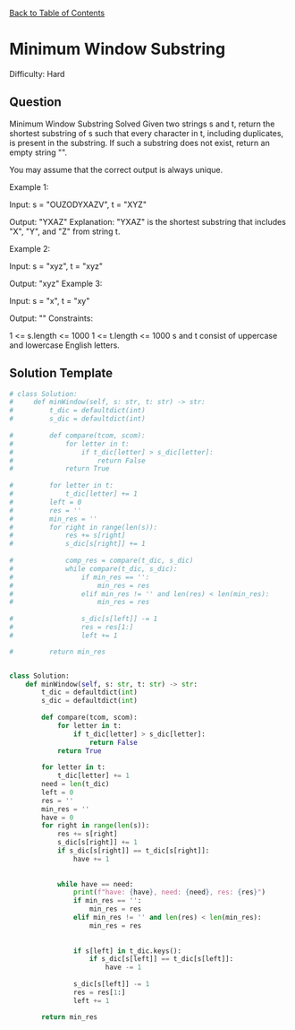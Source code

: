 [Back to Table of Contents](../README.md)

# Minimum Window Substring
Difficulty: Hard

## Question
Minimum Window Substring
Solved 
Given two strings s and t, return the shortest substring of s such that every character in t, including duplicates, is present in the substring. If such a substring does not exist, return an empty string "".

You may assume that the correct output is always unique.

Example 1:

Input: s = "OUZODYXAZV", t = "XYZ"

Output: "YXAZ"
Explanation: "YXAZ" is the shortest substring that includes "X", "Y", and "Z" from string t.

Example 2:

Input: s = "xyz", t = "xyz"

Output: "xyz"
Example 3:

Input: s = "x", t = "xy"

Output: ""
Constraints:

1 <= s.length <= 1000
1 <= t.length <= 1000
s and t consist of uppercase and lowercase English letters.

## Solution Template
```python
# class Solution:
#     def minWindow(self, s: str, t: str) -> str:
#         t_dic = defaultdict(int)
#         s_dic = defaultdict(int)
        
#         def compare(tcom, scom):
#             for letter in t:
#                 if t_dic[letter] > s_dic[letter]:
#                     return False
#             return True
        
#         for letter in t:
#             t_dic[letter] += 1
#         left = 0
#         res = ''
#         min_res = ''
#         for right in range(len(s)):
#             res += s[right]
#             s_dic[s[right]] += 1
            
#             comp_res = compare(t_dic, s_dic)
#             while compare(t_dic, s_dic):
#                 if min_res == '':
#                     min_res = res
#                 elif min_res != '' and len(res) < len(min_res):
#                     min_res = res
                
#                 s_dic[s[left]] -= 1
#                 res = res[1:]
#                 left += 1

#         return min_res


class Solution:
    def minWindow(self, s: str, t: str) -> str:
        t_dic = defaultdict(int)
        s_dic = defaultdict(int)
        
        def compare(tcom, scom):
            for letter in t:
                if t_dic[letter] > s_dic[letter]:
                    return False
            return True
        
        for letter in t:
            t_dic[letter] += 1
        need = len(t_dic)
        left = 0
        res = ''
        min_res = ''
        have = 0
        for right in range(len(s)):
            res += s[right]
            s_dic[s[right]] += 1
            if s_dic[s[right]] == t_dic[s[right]]:
                have += 1
            
            
            while have == need:
                print(f"have: {have}, need: {need}, res: {res}")
                if min_res == '':
                    min_res = res
                elif min_res != '' and len(res) < len(min_res):
                    min_res = res
                
                
                if s[left] in t_dic.keys():
                    if s_dic[s[left]] == t_dic[s[left]]:
                        have -= 1
                        
                s_dic[s[left]] -= 1
                res = res[1:]
                left += 1

        return min_res
                    
                    
                    
                    
```
